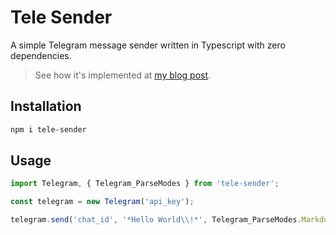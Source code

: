 # Tele Sender

A simple Telegram message sender written in Typescript with zero dependencies.

> See how it's implemented at [my blog post](https://nocache.org/p/build-a-telegram-bot-to-send-notifications-in-node-js-with-typescript).

## Installation

```sh
npm i tele-sender
```

## Usage

```ts
import Telegram, { Telegram_ParseModes } from 'tele-sender';

const telegram = new Telegram('api_key');

telegram.send('chat_id', '*Hello World\\!*', Telegram_ParseModes.MarkdownV2);
```
